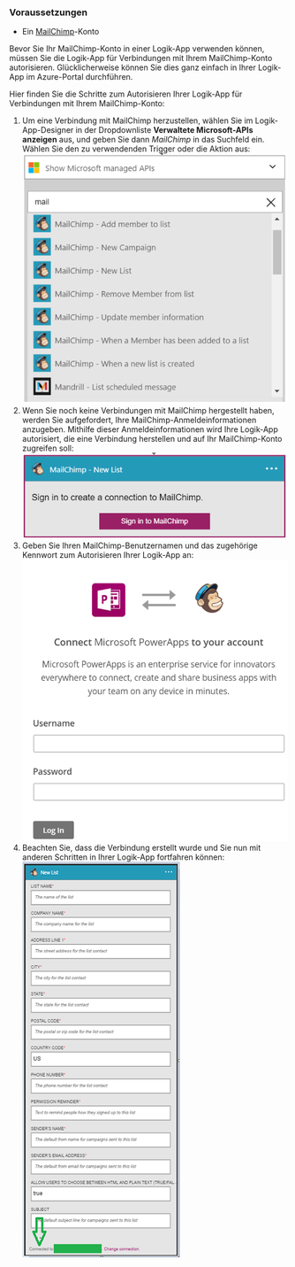 ### Voraussetzungen
- Ein [MailChimp](https://www.MailChimp.com/)-Konto 

Bevor Sie Ihr MailChimp-Konto in einer Logik-App verwenden können, müssen Sie die Logik-App für Verbindungen mit Ihrem MailChimp-Konto autorisieren. Glücklicherweise können Sie dies ganz einfach in Ihrer Logik-App im Azure-Portal durchführen.

Hier finden Sie die Schritte zum Autorisieren Ihrer Logik-App für Verbindungen mit Ihrem MailChimp-Konto:

1. Um eine Verbindung mit MailChimp herzustellen, wählen Sie im Logik-App-Designer in der Dropdownliste **Verwaltete Microsoft-APIs anzeigen** aus, und geben Sie dann *MailChimp* in das Suchfeld ein. Wählen Sie den zu verwendenden Trigger oder die Aktion aus: ![MailChimp: Schritt 1](./media/connectors-create-api-mailchimp/mailchimp-1.png)
2. Wenn Sie noch keine Verbindungen mit MailChimp hergestellt haben, werden Sie aufgefordert, Ihre MailChimp-Anmeldeinformationen anzugeben. Mithilfe dieser Anmeldeinformationen wird Ihre Logik-App autorisiert, die eine Verbindung herstellen und auf Ihr MailChimp-Konto zugreifen soll: ![MailChimp: Schritt 2](./media/connectors-create-api-mailchimp/mailchimp-2.png)
3. Geben Sie Ihren MailChimp-Benutzernamen und das zugehörige Kennwort zum Autorisieren Ihrer Logik-App an: ![MailChimp: Schritt 3](./media/connectors-create-api-mailchimp/mailchimp-3.png)   
4. Beachten Sie, dass die Verbindung erstellt wurde und Sie nun mit anderen Schritten in Ihrer Logik-App fortfahren können: ![MailChimp: Schritt 4](./media/connectors-create-api-mailchimp/mailchimp-4.png)
